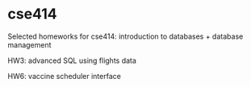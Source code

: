 # cse414

Selected homeworks for cse414: introduction to databases + database management

HW3: advanced SQL using flights data

HW6: vaccine scheduler interface
